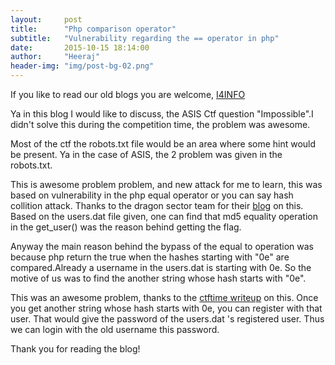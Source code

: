 ```yaml
---
layout:     post
title:      "Php comparison operator"
subtitle:   "Vulnerability regarding the == operator in php"
date:       2015-10-15 18:14:00
author:     "Heeraj"
header-img: "img/post-bg-02.png"
---
```

<script type='text/javascript' src='//eclkmpbn.com/adServe/banners?tid=98477_161886_3&type=footer&size=468x60'></script>
<p> If you like to read our old blogs you are welcome, <a href="http://heeraj123.wordpress.com">I4INFO</a> </p>

<p>Ya in this blog I would like to discuss, the ASIS Ctf question "Impossible".I didn't solve this during the competition time, the problem was awesome. </p>

<p>Most of the ctf the robots.txt file would be an area where some hint would be present. Ya in the case of ASIS, the 2 problem was given in the robots.txt.</p>

<p>This is awesome problem problem, and new attack for me to learn, this was based on vulnerability in the php equal operator or you can say hash collition attack. Thanks to the dragon sector team for their <a href="http://gynvael.coldwind.pl/?id=492">blog</a> on this. Based on the users.dat file given, one can find that md5 equality operation in the get_user() was the reason behind getting the flag.</p>

<p>Anyway the main reason behind the bypass of the equal to operation was because php return the true when the hashes starting with "0e" are compared.Already a username in the users.dat is starting with 0e. So the motive of us was to find the another string whose hash starts with "0e".</p>

<p>This was an awesome problem, thanks to the <a href="http://nandynarwhals.org/2015/10/12/asis-ctf-finals-2015-impossible-web/"> ctftime writeup</a> on this. Once you get another string whose hash starts with 0e, you can register with that user. That would give the password of the users.dat 's registered user. Thus we can login with the old username this password.</p>

<p>Thank you for reading the blog! </p>
